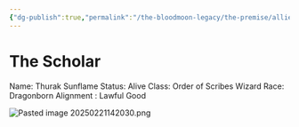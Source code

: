 ```yaml
---
{"dg-publish":true,"permalink":"/the-bloodmoon-legacy/the-premise/allied-np-cs/members-of-the-silver-stake/thurak-sunflame/"}
---
```



# The Scholar
Name: Thurak Sunflame
Status: Alive
Class: Order of Scribes Wizard
Race: Dragonborn
Alignment : Lawful Good

![Pasted image 20250221142030.png](/img/user/Pasted%20image%2020250221142030.png)